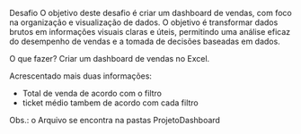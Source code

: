 Desafio
O objetivo deste desafio é criar um dashboard de vendas, com foco na organização e visualização de dados. 
O objetivo é transformar dados brutos em informações visuais claras e úteis, permitindo uma análise eficaz 
do desempenho de vendas e a tomada de decisões baseadas em dados.

O que fazer?
Criar um dashboard de vendas no Excel.

Acrescentado mais duas informações:
- Total de venda de acordo com o filtro
- ticket médio tambem de acordo com cada filtro

Obs.: o Arquivo se encontra na pastas ProjetoDashboard
